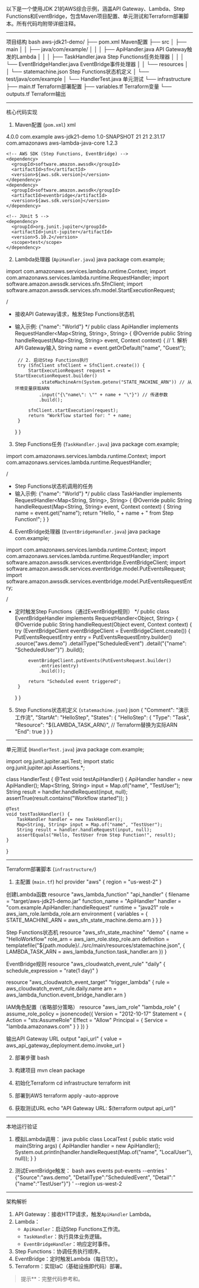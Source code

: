 
以下是一个使用JDK 21的AWS综合示例，涵盖API Gateway、Lambda、Step Functions和EventBridge，包含Maven项目配置、单元测试和Terraform部署脚本。所有代码均附带详细注释。

---

 项目结构
bash
aws-jdk21-demo/
├── pom.xml                   Maven配置
├── src
│   ├── main
│   │   ├── java/com/example/
│   │   │   ├── ApiHandler.java          API Gateway触发的Lambda
│   │   │   ├── TaskHandler.java         Step Functions任务处理器
│   │   │   └── EventBridgeHandler.java  EventBridge事件处理器
│   │   └── resources
│   │       └── statemachine.json        Step Functions状态机定义
│   └── test/java/com/example
│       └── HandlerTest.java             单元测试
└── infrastructure
    ├── main.tf              Terraform部署配置
    ├── variables.tf         Terraform变量
    └── outputs.tf           Terraform输出

---

 核心代码实现

 1. Maven配置 (`pom.xml`)
xml
<project>
  <modelVersion>4.0.0</modelVersion>
  <groupId>com.example</groupId>
  <artifactId>aws-jdk21-demo</artifactId>
  <version>1.0-SNAPSHOT</version>
  
  <properties>
    <maven.compiler.source>21</maven.compiler.source>
    <maven.compiler.target>21</maven.compiler.target>
    <aws.sdk.version>2.31.17</aws.sdk.version>
  </properties>
  
  <dependencies>
    <!-- AWS Lambda Core -->
    <dependency>
      <groupId>com.amazonaws</groupId>
      <artifactId>aws-lambda-java-core</artifactId>
      <version>1.2.3</version>
    </dependency>
    
    <!-- AWS SDK (Step Functions, EventBridge) -->
    <dependency>
      <groupId>software.amazon.awssdk</groupId>
      <artifactId>sfn</artifactId>
      <version>${aws.sdk.version}</version>
    </dependency>
    <dependency>
      <groupId>software.amazon.awssdk</groupId>
      <artifactId>eventbridge</artifactId>
      <version>${aws.sdk.version}</version>
    </dependency>
    
    <!-- JUnit 5 -->
    <dependency>
      <groupId>org.junit.jupiter</groupId>
      <artifactId>junit-jupiter</artifactId>
      <version>5.10.2</version>
      <scope>test</scope>
    </dependency>
  </dependencies>
</project>

 2. Lambda处理器 (`ApiHandler.java`)
java
package com.example;

import com.amazonaws.services.lambda.runtime.Context;
import com.amazonaws.services.lambda.runtime.RequestHandler;
import software.amazon.awssdk.services.sfn.SfnClient;
import software.amazon.awssdk.services.sfn.model.StartExecutionRequest;

/
 * 接收API Gateway请求，触发Step Functions状态机
 * 输入示例: {"name": "World"}
 */
public class ApiHandler implements RequestHandler<Map<String, String>, String> {
    @Override
    public String handleRequest(Map<String, String> event, Context context) {
        // 1. 解析API Gateway输入
        String name = event.getOrDefault("name", "Guest");
        
        // 2. 启动Step Functions执行
        try (SfnClient sfnClient = SfnClient.create()) {
            StartExecutionRequest request = StartExecutionRequest.builder()
                .stateMachineArn(System.getenv("STATE_MACHINE_ARN")) // 从环境变量获取ARN
                .input("{\"name\": \"" + name + "\"}") // 传递参数
                .build();
            
            sfnClient.startExecution(request);
            return "Workflow started for: " + name;
        }
    }
}

 3. Step Functions任务 (`TaskHandler.java`)
java
package com.example;

import com.amazonaws.services.lambda.runtime.Context;
import com.amazonaws.services.lambda.runtime.RequestHandler;

/
 * Step Functions状态机调用的任务
 * 输入示例: {"name": "World"}
 */
public class TaskHandler implements RequestHandler<Map<String, String>, String> {
    @Override
    public String handleRequest(Map<String, String> event, Context context) {
        String name = event.get("name");
        return "Hello, " + name + " from Step Function!";
    }
}

 4. EventBridge处理器 (`EventBridgeHandler.java`)
java
package com.example;

import com.amazonaws.services.lambda.runtime.Context;
import com.amazonaws.services.lambda.runtime.RequestHandler;
import software.amazon.awssdk.services.eventbridge.EventBridgeClient;
import software.amazon.awssdk.services.eventbridge.model.PutEventsRequest;
import software.amazon.awssdk.services.eventbridge.model.PutEventsRequestEntry;

/
 * 定时触发Step Functions（通过EventBridge规则）
 */
public class EventBridgeHandler implements RequestHandler<Object, String> {
    @Override
    public String handleRequest(Object event, Context context) {
        try (EventBridgeClient eventBridgeClient = EventBridgeClient.create()) {
            PutEventsRequestEntry entry = PutEventsRequestEntry.builder()
                .source("aws.demo")
                .detailType("ScheduledEvent")
                .detail("{\"name\": \"ScheduledUser\"}")
                .build();
            
            eventBridgeClient.putEvents(PutEventsRequest.builder()
                .entries(entry)
                .build());
            
            return "Scheduled event triggered";
        }
    }
}

 5. Step Functions状态机定义 (`statemachine.json`)
json
{
  "Comment": "演示工作流",
  "StartAt": "HelloStep",
  "States": {
    "HelloStep": {
      "Type": "Task",
      "Resource": "${LAMBDA_TASK_ARN}", // Terraform替换为实际ARN
      "End": true
    }
  }
}

---

 单元测试 (`HandlerTest.java`)
java
package com.example;

import org.junit.jupiter.api.Test;
import static org.junit.jupiter.api.Assertions.*;

class HandlerTest {
    @Test
    void testApiHandler() {
        ApiHandler handler = new ApiHandler();
        Map<String, String> input = Map.of("name", "TestUser");
        String result = handler.handleRequest(input, null);
        assertTrue(result.contains("Workflow started"));
    }

    @Test
    void testTaskHandler() {
        TaskHandler handler = new TaskHandler();
        Map<String, String> input = Map.of("name", "TestUser");
        String result = handler.handleRequest(input, null);
        assertEquals("Hello, TestUser from Step Function!", result);
    }
}

---

 Terraform部署脚本 (`infrastructure/`)

 1. 主配置 (`main.tf`)
hcl
provider "aws" {
  region = "us-west-2"
}

 创建Lambda函数
resource "aws_lambda_function" "api_handler" {
  filename      = "target/aws-jdk21-demo.jar"
  function_name = "ApiHandler"
  handler       = "com.example.ApiHandler::handleRequest"
  runtime       = "java21"
  role          = aws_iam_role.lambda_role.arn
  environment {
    variables = {
      STATE_MACHINE_ARN = aws_sfn_state_machine.demo.arn
    }
  }
}

 Step Functions状态机
resource "aws_sfn_state_machine" "demo" {
  name     = "HelloWorkflow"
  role_arn = aws_iam_role.step_role.arn
  definition = templatefile("${path.module}/../src/main/resources/statemachine.json", {
    LAMBDA_TASK_ARN = aws_lambda_function.task_handler.arn
  })
}

 EventBridge规则
resource "aws_cloudwatch_event_rule" "daily" {
  schedule_expression = "rate(1 day)"
}

resource "aws_cloudwatch_event_target" "trigger_lambda" {
  rule = aws_cloudwatch_event_rule.daily.name
  arn  = aws_lambda_function.event_bridge_handler.arn
}

 IAM角色配置（省略部分策略）
resource "aws_iam_role" "lambda_role" {
  assume_role_policy = jsonencode({
    Version = "2012-10-17"
    Statement = {
      Action = "sts:AssumeRole"
      Effect = "Allow"
      Principal = { Service = "lambda.amazonaws.com" }
    }
  })
}

 输出API Gateway URL
output "api_url" {
  value = aws_api_gateway_deployment.demo.invoke_url
}

 2. 部署步骤
bash
 1. 构建项目
mvn clean package

 2. 初始化Terraform
cd infrastructure
terraform init

 3. 部署到AWS
terraform apply -auto-approve

 4. 获取测试URL
echo "API Gateway URL: $(terraform output api_url)"

---

 本地运行验证
1. 模拟Lambda调用：
   java
   public class LocalTest {
       public static void main(String args) {
           ApiHandler handler = new ApiHandler();
           System.out.println(handler.handleRequest(Map.of("name", "LocalUser"), null));
       }
   }

2. 测试EventBridge触发：
   bash
   aws events put-events --entries '
     {"Source":"aws.demo", "DetailType":"ScheduledEvent", "Detail":"{\"name\":\"TestUser\"}"}
   ' --region us-west-2

---

 架构解析
1. API Gateway：接收HTTP请求，触发`ApiHandler` Lambda。
2. Lambda：
   - `ApiHandler`：启动Step Functions工作流。
   - `TaskHandler`：执行具体业务逻辑。
   - `EventBridgeHandler`：响应定时事件。
3. Step Functions：协调任务执行顺序。
4. EventBridge：定时触发Lambda（每日1次）。
5. Terraform：实现IaC（基础设施即代码）部署。

> 提示**：完整代码参考和。
